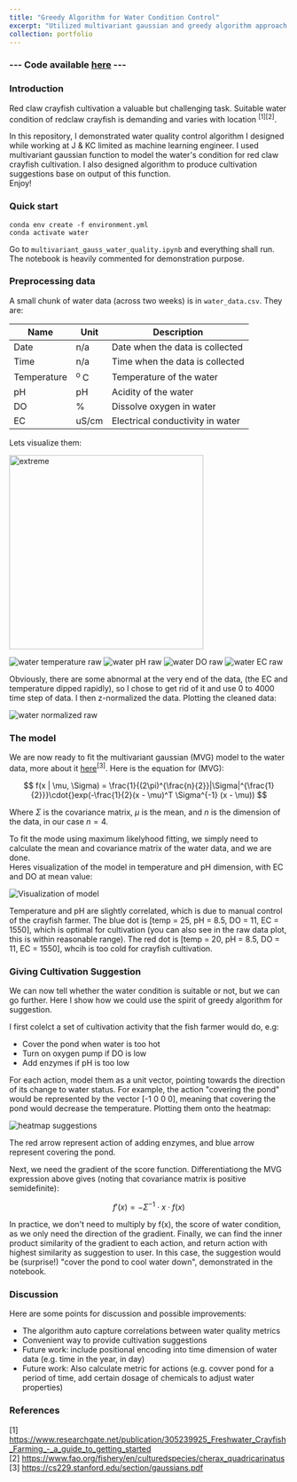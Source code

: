 ```yaml
---
title: "Greedy Algorithm for Water Condition Control"
excerpt: "Utilized multivariant gaussian and greedy algorithm approach for crayfish cultivation suggestions<br/><img src='/images/portfolio_cover/water_con.png' width='600' height='350'>"
collection: portfolio
---
```


### --- Code available [here](https://github.com/HonAnson/water_control_algorithm) ---

### Introduction
Red claw crayfish cultivation a valuable but challenging task. Suitable water condition of redclaw crayfish is demanding and varies with location <sup>[1][2]</sup>.  

In this repository, I demonstrated water quality control algorithm I designed while working at J & KC limited as machine learning engineer. I used multivariant gaussian function to model the water's condition for red claw crayfish cultivation. I also designed algorithm to produce cultivation suggestions base on output of this function.  
Enjoy!





### Quick start

```
conda env create -f environment.yml
conda activate water
```
Go to `multivariant_gauss_water_quality.ipynb` and everything shall run.  
The notebook is heavily commented for demonstration purpose.


### Preprocessing data
A small chunk of water data (across two weeks) is in `water_data.csv`. They are:

| Name | Unit | Description |
|----------|----------|----------|
| Date | n/a | Date when the data is collected
| Time | n/a | Time when the data is collected
| Temperature | <sup>o </sup>C | Temperature of the water
| pH | pH | Acidity of the water|
| DO | % | Dissolve oxygen in water|
| EC | uS/cm | Electrical conductivity in water|


Lets visualize them:

<img src="extreme_fish.png" alt="extreme" width="350"/>

![water temperature raw](portfolio-3/temp_raw.png)
![water pH raw](portfolio-3/ph_raw.png )
![water DO raw](portfolio-3/DO_raw.png )
![water EC raw](portfolio-3/EC_raw.png )

Obviously, there are some abnormal at the very end of the data, (the EC and temperature dipped rapidly), so I chose to get rid of it and use 0 to 4000 time step of data. I then z-normalized the data. Plotting the cleaned data:

![water normalized raw](portfolio-3/normalized.png)


### The model

We are now ready to fit the multivariant gaussian (MVG) model to the water data, more about it [here](https://cs229.stanford.edu/section/gaussians.pdf)<sup>[3]</sup>. Here is the equation for (MVG):


$$ f(x | \mu, \Sigma) = \frac{1}{(2\pi)^{\frac{n}{2}}|\Sigma|^{\frac{1}{2}}}\cdot{}exp(-\frac{1}{2}(x - \mu)^T \Sigma^{-1} (x - \mu)) $$

Where $\Sigma$ is the covariance matrix, $\mu$ is the mean, and $n$ is the dimension of the data, in our case $n = 4$.

To fit the mode using maximum likelyhood fitting, we simply need to calculate the mean and covariance matrix of the water data, and we are done.  
Heres visualization of the model in temperature and pH dimension, with EC and DO at mean value:



![Visualization of model](portfolio-3/heatmap_dot.png)

Temperature and pH are slightly correlated, which is due to manual control of the crayfish farmer. The blue dot is [temp = 25, pH = 8.5, DO = 11, EC = 1550], which is optimal for cultivation (you can also see in the raw data plot, this is within reasonable range). The red dot is [temp = 20, pH = 8.5, DO = 11, EC = 1550], whcih is too cold for crayfish cultivation.



### Giving Cultivation Suggestion
We can now tell whether the water condition is suitable or not, but we can go further. Here I show how we could use the spirit of greedy algorithm for suggestion. 

I first colelct a set of cultivation activity that the fish farmer would do, e.g:
- Cover the pond when water is too hot
- Turn on oxygen pump if DO is low
- Add enzymes if pH is too low

For each action, model them as a unit vector, pointing towards the direction of its change to water status. For example, the action "covering the pond" would be represented by the vector [-1 0 0 0], meaning that covering the pond would decrease the temperature. Plotting them onto the heatmap:

![heatmap suggestions](portfolio-3/heatmap_arrow.png)

The red arrow represent action of adding enzymes, and blue arrow represent covering the pond.

Next, we need the gradient of the score function. Differentiationg the MVG expression above gives (noting that covariance matrix is positive semidefinite):

$$ f'(x) = -\Sigma^{-1}\cdot{}x\cdot{}f(x)$$

In practice, we don't need to multiply by f(x), the score of water condition, as we only need the direction of the gradient. Finally, we can find the inner product similarity of the gradient to each action, and return action with highest similarity as suggestion to user. In this case, the suggestion would be (surprise!) "cover the pond to cool water down", demonstrated in the notebook.



### Discussion
Here are some points for discussion and possible improvements:
- The algorithm auto capture correlations between water quality metrics
- Convenient way to provide cultivation suggestions
- Future work: include positional encoding into time dimension of water data  (e.g. time in the year, in day)
- Future work: Also calculate metric for actions (e.g. covver pond for a period of time, add certain dosage of chemicals to adjust water properties)



### References
[1] https://www.researchgate.net/publication/305239925_Freshwater_Crayfish_Farming_-_a_guide_to_getting_started  
[2] https://www.fao.org/fishery/en/culturedspecies/cherax_quadricarinatus
[3] https://cs229.stanford.edu/section/gaussians.pdf
